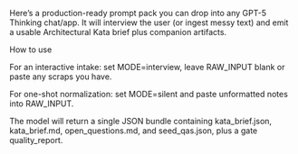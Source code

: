 Here’s a production-ready prompt pack you can drop into any GPT-5 Thinking chat/app. It will interview the user (or ingest messy text) and emit a usable Architectural Kata brief plus companion artifacts.


How to use

For an interactive intake: set MODE=interview, leave RAW_INPUT blank or paste any scraps you have.

For one-shot normalization: set MODE=silent and paste unformatted notes into RAW_INPUT.

The model will return a single JSON bundle containing kata_brief.json, kata_brief.md, open_questions.md, and seed_qas.json, plus a gate quality_report.